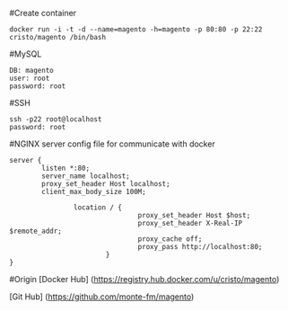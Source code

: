 #Create container
```
docker run -i -t -d --name=magento -h=magento -p 80:80 -p 22:22 cristo/magento /bin/bash
```


#MySQL
```
DB: magento
user: root 
password: root
```
#SSH
```
ssh -p22 root@localhost
password: root
```
#NGINX server config file for communicate with docker

```
server {
        listen *:80;
        server_name localhost;
        proxy_set_header Host localhost;
        client_max_body_size 100M;

                location / {
                                proxy_set_header Host $host;
                                proxy_set_header X-Real-IP $remote_addr;
                                proxy_cache off;
                                proxy_pass http://localhost:80;
                        }
}
```

#Origin
[Docker Hub] (https://registry.hub.docker.com/u/cristo/magento)

[Git Hub] (https://github.com/monte-fm/magento)

